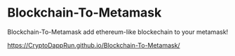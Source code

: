 # Blockchain-To-Metamask
Blockchain-To-Metamask
add ethereum-like blockechain to your metamask!<br>



https://CryptoDappRun.github.io/Blockchain-To-Metamask/




